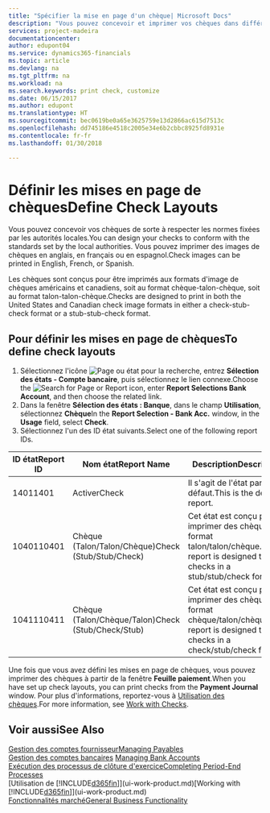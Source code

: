 ```yaml
---
title: "Spécifier la mise en page d'un chèque| Microsoft Docs"
description: "Vous pouvez concevoir et imprimer vos chèques dans différents formats pour respecter des normes."
services: project-madeira
documentationcenter: 
author: edupont04
ms.service: dynamics365-financials
ms.topic: article
ms.devlang: na
ms.tgt_pltfrm: na
ms.workload: na
ms.search.keywords: print check, customize
ms.date: 06/15/2017
ms.author: edupont
ms.translationtype: HT
ms.sourcegitcommit: bec0619be0a65e3625759e13d2866ac615d7513c
ms.openlocfilehash: dd745186e4518c2005e34e6b2cbbc8925fd8931e
ms.contentlocale: fr-fr
ms.lasthandoff: 01/30/2018

---
```

# <a name="define-check-layouts"></a><span data-ttu-id="7e4fa-103">Définir les mises en page de chèques</span><span class="sxs-lookup"><span data-stu-id="7e4fa-103">Define Check Layouts</span></span>
<span data-ttu-id="7e4fa-104">Vous pouvez concevoir vos chèques de sorte à respecter les normes fixées par les autorités locales.</span><span class="sxs-lookup"><span data-stu-id="7e4fa-104">You can design your checks to conform with the standards set by the local authorities.</span></span> <span data-ttu-id="7e4fa-105">Vous pouvez imprimer des images de chèques en anglais, en français ou en espagnol.</span><span class="sxs-lookup"><span data-stu-id="7e4fa-105">Check images can be printed in English, French, or Spanish.</span></span>

<span data-ttu-id="7e4fa-106">Les chèques sont conçus pour être imprimés aux formats d'image de chèques américains et canadiens, soit au format chèque-talon-chèque, soit au format talon-talon-chèque.</span><span class="sxs-lookup"><span data-stu-id="7e4fa-106">Checks are designed to print in both the United States and Canadian check image formats in either a check-stub-check format or a stub-stub-check format.</span></span>

## <a name="to-define-check-layouts"></a><span data-ttu-id="7e4fa-107">Pour définir les mises en page de chèques</span><span class="sxs-lookup"><span data-stu-id="7e4fa-107">To define check layouts</span></span>
1. <span data-ttu-id="7e4fa-108">Sélectionnez l'icône ![Page ou état pour la recherche](media/ui-search/search_small.png "icône Page ou état pour la recherche"), entrez **Sélection des états - Compte bancaire**, puis sélectionnez le lien connexe.</span><span class="sxs-lookup"><span data-stu-id="7e4fa-108">Choose the ![Search for Page or Report](media/ui-search/search_small.png "Search for Page or Report icon") icon, enter **Report Selections Bank Account**, and then choose the related link.</span></span>
2. <span data-ttu-id="7e4fa-109">Dans la fenêtre **Sélection des états : Banque**, dans le champ **Utilisation**, sélectionnez **Chèque**</span><span class="sxs-lookup"><span data-stu-id="7e4fa-109">In the **Report Selection - Bank Acc.** window, in the **Usage** field, select **Check**.</span></span>
3. <span data-ttu-id="7e4fa-110">Sélectionnez l'un des ID état suivants.</span><span class="sxs-lookup"><span data-stu-id="7e4fa-110">Select one of the following report IDs.</span></span>

| <span data-ttu-id="7e4fa-111">ID état</span><span class="sxs-lookup"><span data-stu-id="7e4fa-111">Report ID</span></span> | <span data-ttu-id="7e4fa-112">Nom état</span><span class="sxs-lookup"><span data-stu-id="7e4fa-112">Report Name</span></span> | <span data-ttu-id="7e4fa-113">Description</span><span class="sxs-lookup"><span data-stu-id="7e4fa-113">Description</span></span> |
| --- | --- | --- |
| <span data-ttu-id="7e4fa-114">1401</span><span class="sxs-lookup"><span data-stu-id="7e4fa-114">1401</span></span> |<span data-ttu-id="7e4fa-115">Activer</span><span class="sxs-lookup"><span data-stu-id="7e4fa-115">Check</span></span> |<span data-ttu-id="7e4fa-116">Il s'agit de l'état par défaut.</span><span class="sxs-lookup"><span data-stu-id="7e4fa-116">This is the default report.</span></span> |
| <span data-ttu-id="7e4fa-117">10401</span><span class="sxs-lookup"><span data-stu-id="7e4fa-117">10401</span></span> |<span data-ttu-id="7e4fa-118">Chèque (Talon/Talon/Chèque)</span><span class="sxs-lookup"><span data-stu-id="7e4fa-118">Check (Stub/Stub/Check)</span></span> |<span data-ttu-id="7e4fa-119">Cet état est conçu pour imprimer des chèques au format talon/talon/chèque.</span><span class="sxs-lookup"><span data-stu-id="7e4fa-119">This report is designed to print checks in a stub/stub/check format.</span></span> |
| <span data-ttu-id="7e4fa-120">10411</span><span class="sxs-lookup"><span data-stu-id="7e4fa-120">10411</span></span> |<span data-ttu-id="7e4fa-121">Chèque (Talon/Chèque/Talon)</span><span class="sxs-lookup"><span data-stu-id="7e4fa-121">Check (Stub/Check/Stub)</span></span> |<span data-ttu-id="7e4fa-122">Cet état est conçu pour imprimer des chèques au format chèque/talon/chèque.</span><span class="sxs-lookup"><span data-stu-id="7e4fa-122">This report is designed to print checks in a check/stub/check format.</span></span> |

<span data-ttu-id="7e4fa-123">Une fois que vous avez défini les mises en page de chèques, vous pouvez imprimer des chèques à partir de la fenêtre **Feuille paiement**.</span><span class="sxs-lookup"><span data-stu-id="7e4fa-123">When you have set up check layouts, you can print checks from the **Payment Journal** window.</span></span> <span data-ttu-id="7e4fa-124">Pour plus d'informations, reportez-vous à [Utilisation des chèques](payables-how-work-checks.md).</span><span class="sxs-lookup"><span data-stu-id="7e4fa-124">For more information, see [Work with Checks](payables-how-work-checks.md).</span></span>

## <a name="see-also"></a><span data-ttu-id="7e4fa-125">Voir aussi</span><span class="sxs-lookup"><span data-stu-id="7e4fa-125">See Also</span></span>
[<span data-ttu-id="7e4fa-126">Gestion des comptes fournisseur</span><span class="sxs-lookup"><span data-stu-id="7e4fa-126">Managing Payables</span></span>](payables-manage-payables.md)  
<span data-ttu-id="7e4fa-127">[Gestion des comptes bancaires](bank-manage-bank-accounts.md) </span><span class="sxs-lookup"><span data-stu-id="7e4fa-127">[Managing Bank Accounts](bank-manage-bank-accounts.md) </span></span>  
[<span data-ttu-id="7e4fa-128">Exécution des processus de clôture d'exercice</span><span class="sxs-lookup"><span data-stu-id="7e4fa-128">Completing Period-End Processes</span></span>](year-how-complete-period-end-processes.md)  
<span data-ttu-id="7e4fa-129">[Utilisation de [!INCLUDE[d365fin](includes/d365fin_md.md)]](ui-work-product.md)</span><span class="sxs-lookup"><span data-stu-id="7e4fa-129">[Working with [!INCLUDE[d365fin](includes/d365fin_md.md)]](ui-work-product.md)</span></span>  
[<span data-ttu-id="7e4fa-130">Fonctionnalités marché</span><span class="sxs-lookup"><span data-stu-id="7e4fa-130">General Business Functionality</span></span>](ui-across-business-areas.md)

